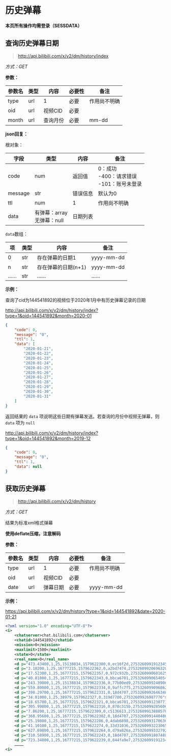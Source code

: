 # 历史弹幕

**本页所有操作均需登录（SESSDATA）**

## 查询历史弹幕日期

> http://api.bilibili.com/x/v2/dm/history/index

*方式：GET*

**参数：**

| 参数名 | 类型 | 内容     | 必要性 | 备注         |
| ------ | ---- | -------- | ------ | ------------ |
| type   | url  | 1        | 必要   | 作用尚不明确 |
| oid    | url  | 视频CID  | 必要   |              |
| month  | url  | 查询月份 | 必要   | mm-dd        |

**json回复：**

根对象：

| 字段    | 类型                            | 内容     | 备注                                              |
| ------- | ------------------------------- | -------- | ------------------------------------------------- |
| code    | num                             | 返回值   | 0：成功<br />-400：请求错误<br />-101：账号未登录 |
| message | str                             | 错误信息 | 默认为0                                           |
| ttl     | num                             | 1        | 作用尚不明确                                      |
| data    | 有弹幕：array<br />无弹幕：null | 日期列表 |                                                   |

`data`数组：

| 项   | 类型 | 内容                | 备注       |
| ---- | ---- | ------------------- | ---------- |
| 0    | str  | 存在弹幕的日期1     | yyyy-mm-dd |
| n    | str  | 存在弹幕的日期(n+1) | yyyy-mm-dd |
| ……   | str  | ……                  | ……         |

**示例：**

查询了cid为144541892的视频位于2020年1月中有历史弹幕记录的日期

http://api.bilibili.com/x/v2/dm/history/index?type=1&oid=144541892&month=2020-01

```json
{
    "code": 0,
    "message": "0",
    "ttl": 1,
    "data": [
        "2020-01-21",
        "2020-01-22",
        "2020-01-23",
        "2020-01-24",
        "2020-01-25",
        "2020-01-26",
        "2020-01-27",
        "2020-01-28",
        "2020-01-29",
        "2020-01-30",
        "2020-01-31"
    ]
}
```

返回结果的 `data` 项说明这些日期有弹幕发送。若查询的月份中视频无弹幕，则 `data` 项为 `null`

http://api.bilibili.com/x/v2/dm/history/index?type=1&oid=144541892&month=2019-12

```json
{
    "code": 0,
    "message": "0",
    "ttl": 1,
    "data": null
}
```

## 获取历史弹幕

> http://api.bilibili.com/x/v2/dm/history

*方式：GET*

结果为标准xml格式弹幕

**使用deflate压缩，注意解码**

**参数：**

| 参数名 | 类型 | 内容     | 必要性 | 备注         |
| ------ | ---- | -------- | ------ | ------------ |
| type   | url  | 1        | 必要   | 作用尚不明确 |
| oid    | url  | 视频CID  | 必要   |              |
| date   | url  | 弹幕日期 | 必要   | yyyy-mm-dd   |

**示例：**

https://api.bilibili.com/x/v2/dm/history?type=1&oid=144541892&date=2020-01-21

```xml
<?xml version="1.0" encoding="UTF-8"?>
<i>
    <chatserver>chat.bilibili.com</chatserver>
    <chatid>144541892</chatid>
    <mission>0</mission>
    <maxlimit>1500</maxlimit>
    <state>0</state>
    <real_name>0</real_name>
    <d p="473.43400,1,25,15138834,1579622380,0,ec16f2d,27532609919123456">敬礼</d>
    <d p="3.10200,1,25,16777215,1579622362,0,a2bd7474,27532609920696320">悄默声的更新啊怎么</d>
    <d p="17.52300,1,25,16777215,1579622357,0,972c932b,27532609906016258">久等了</d>
    <d p="40.81800,1,25,16777215,1579622343,0,bbca6701,27532609906540546">不都是乱纪元才浸泡</d>
    <d p="243.39800,1,25,15138834,1579622336,0,77b00ed9,27532609924890624">已阅，狗屁不通。大字报在地上搞搞就行，别弄到天上去</d>
    <d p="559.80000,1,25,16777215,1579622334,0,9affc7f5,27532609909686274">CSSC。。。</d>
    <d p="398.29700,1,25,16777215,1579622331,0,18d4707,27532609926463488">看到了个寂寞</d>
    <d p="34.81000,1,25,38979,1579622327,0,319d7700,27532609926987776">有耳朵了!</d>
    <d p="18.65700,1,25,16777215,1579622321,0,bbca6701,27532609912307714">雪天不用浸泡吧</d>
    <d p="305.99800,1,25,16777215,1579622316,0,878c315b,27532609928560640">未来史学派</d>
    <d p="7.86200,1,25,16777215,1579622309,0,c5136613,27532609913880578">浸泡！！！！！！！</d>
    <d p="368.95600,1,25,16777215,1579622302,0,18d4707,27532609914404866">章召忠</d>
    <d p="25.19800,1,25,16777215,1579622286,0,4dab6898,27532609931706368">mi24av</d>
    <d p="41.10100,1,25,16777215,1579622274,0,33d31036,27532609932230656">泪奔</d>
    <d p="627.69800,1,25,16777215,1579622264,0,d79a826a,27532609933279232">组建太空军</d>
    <d p="310.58900,1,25,16777215,1579622243,0,18d4707,27532609918074882">是未来史学派？</d>
    <d p="723.34800,1,25,16777215,1579622239,0,844fa9e7,27532609919123458">刘培强还行</d>
    …………
<i>
```
